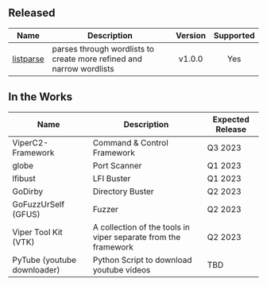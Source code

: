 ## Released
| Name | Description | Version | Supported |
| --- | --- | :---: | :---: |
| [listparse](https://github.com/Kitchen-Kreations/listparse) | parses through wordlists to create more refined and narrow wordlists | v1.0.0 | Yes |

## In the Works
| Name | Description | Expected Release |
| --- | --- | --- |
| ViperC2-Framework | Command & Control Framework | Q3 2023 |
| globe | Port Scanner | Q1 2023 |
| lfibust | LFI Buster | Q1 2023 |
| GoDirby | Directory Buster | Q2 2023 |
| GoFuzzUrSelf (GFUS) | Fuzzer | Q2 2023 |
| Viper Tool Kit (VTK) | A collection of the tools in viper separate from the framework | Q2 2023 |
| PyTube (youtube downloader) | Python Script to download youtube videos | TBD |
